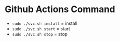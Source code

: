 # Github Actions Command

- `sudo ./svc.sh install` = install
- `sudo ./svc.sh start` = start
- `sudo ./svc.sh stop` = stop
